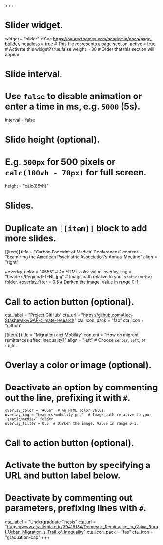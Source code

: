 +++
# Slider widget.
widget = "slider"  # See https://sourcethemes.com/academic/docs/page-builder/
headless = true  # This file represents a page section.
active = true  # Activate this widget? true/false
weight = 30  # Order that this section will appear.

# Slide interval.
# Use `false` to disable animation or enter a time in ms, e.g. `5000` (5s).
interval = false

# Slide height (optional).
# E.g. `500px` for 500 pixels or `calc(100vh - 70px)` for full screen.
height = "calc(85vh)"

# Slides.
# Duplicate an `[[item]]` block to add more slides.

[[item]]
  title = "Carbon Footprint of Medical Conferences"
  content = "Examining the American Psychiatric Association's Annual Meeting"
  align = "right"

  #overlay_color = "#555"  # An HTML color value.
  overlay_img = "headers/RegionalFL-NL.jpg"  # Image path relative to your `static/media/` folder.
  #overlay_filter = 0.5  # Darken the image. Value in range 0-1.
  
  
  # Call to action button (optional).
  cta_label = "Project GitHub"
  cta_url = "https://github.com/Alec-Stashevsky/GAP-climate-research"
  cta_icon_pack = "fab"
  cta_icon = "github"
  
[[item]]
  title = "Migration and Mobility"
  content = "How do migrant remittances affect inequality?"
  align = "left"  # Choose `center`, `left`, or `right`.

  # Overlay a color or image (optional).
  # Deactivate an option by commenting out the line, prefixing it with `#`.
    overlay_color = "#666"  # An HTML color value.
    overlay_img = "headers/mobility.png"  # Image path relative to your `static/media/` folder.
    overlay_filter = 0.5  # Darken the image. Value in range 0-1.

  # Call to action button (optional).
  #   Activate the button by specifying a URL and button label below.
  #   Deactivate by commenting out parameters, prefixing lines with `#`.
  cta_label = "Undergraduate Thesis"
  cta_url = "https://www.academia.edu/39416134/Domestic_Remittance_in_China_Rural_Urban_Migration_s_Trail_of_Inequality"
  cta_icon_pack = "fas"
  cta_icon = "graduation-cap"
+++

